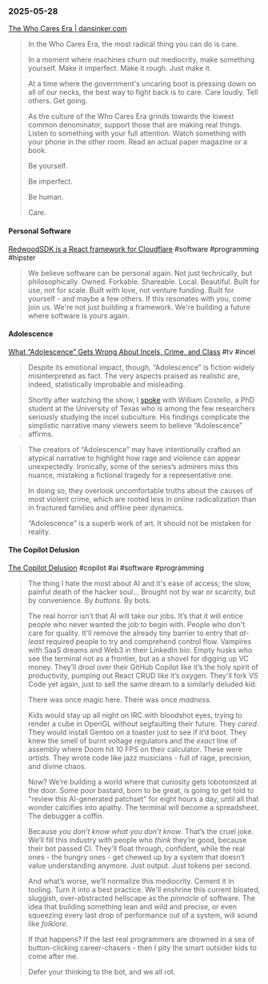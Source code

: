 ### 2025-05-28
[The Who Cares Era \| dansinker.com](https://dansinker.com/posts/2025-05-23-who-cares/)

> In the Who Cares Era, the most radical thing you can do is care.
> 
> In a moment where machines churn out mediocrity, make something yourself. Make it imperfect. Make it rough. Just make it.
> 
> At a time where the government's uncaring boot is pressing down on all of our necks, the best way to fight back is to care. Care loudly. Tell others. Get going.
> 
> As the culture of the Who Cares Era grinds towards the lowest common denominator, support those that are making real things. Listen to something with your full attention. Watch something with your phone in the other room. Read an actual paper magazine or a book.
> 
> Be yourself.
> 
> Be imperfect.
> 
> Be human.
> 
> Care.

#### Personal Software
[RedwoodSDK is a React framework for Cloudflare](https://rwsdk.com/personal-software) #software #programming #hipster

> We believe software can be personal again.
> Not just technically, but philosophically.
> Owned. Forkable. Shareable. Local. Beautiful.
> Built for use, not for scale.
> Built with love, not venture funding.
> Built for yourself - and maybe a few others.
> If this resonates with you, come join us. We're not just building a framework.
> We're building a future where software is yours again.

#### Adolescence
[What “Adolescence” Gets Wrong About Incels, Crime, and Class](https://www.robkhenderson.com/p/what-adolescence-gets-wrong-about) #tv #incel

> Despite its emotional impact, though, “Adolescence” is fiction widely misinterpreted as fact. The very aspects praised as realistic are, indeed, statistically improbable and misleading.
>
> Shortly after watching the show, I [spoke](https://www.robkhenderson.com/p/from-incels-to-sex-robots) with William Costello, a PhD student at the University of Texas who is among the few researchers seriously studying the incel subculture. His findings complicate the simplistic narrative many viewers seem to believe “Adolescence” affirms.

> The creators of “Adolescence” may have intentionally crafted an atypical narrative to highlight how rage and violence can appear unexpectedly. Ironically, some of the series’s admirers miss this nuance, mistaking a fictional tragedy for a representative one.
> 
> In doing so, they overlook uncomfortable truths about the causes of most violent crime, which are rooted less in online radicalization than in fractured families and offline peer dynamics.
> 
> “Adolescence” is a superb work of art. It should not be mistaken for reality.

#### The Copilot Delusion
[The Copilot Delusion](https://deplet.ing/the-copilot-delusion/) #copilot #ai #software #programming

> The thing I hate the most about AI and it's ease of access; the slow, painful death of the hacker soul... Brought not by war or scarcity, but by convenience. By _buttons_. By bots.
> 
> The real horror isn’t that AI will take our jobs. It’s that it will entice people who never wanted the job to begin with. People who don't care for quality. It'll remove the already tiny barrier to entry that _at-least_ required people to try and comprehend control flow. Vampires with SaaS dreams and Web3 in their LinkedIn bio. Empty husks who see the terminal not as a frontier, but as a shovel for digging up VC money. They’ll drool over their GitHub Copilot like it’s the holy spirit of productivity, pumping out React CRUD like it’s oxygen. They'll fork VS Code yet again, just to sell the same dream to a similarly deluded kid.
> 
> There was once magic here. There was once _madness_.
> 
> Kids would stay up all night on IRC with bloodshot eyes, trying to render a cube in OpenGL without segfaulting their future. They _cared_. They would install Gentoo on a toaster just to see if it’d boot. They knew the smell of burnt voltage regulators and the _exact_ line of assembly where Doom hit 10 FPS on their calculator. These were *artists*. They wrote code like jazz musicians - full of rage, precision, and divine chaos.
> 
> Now? We’re building a world where that curiosity gets lobotomized at the door. Some poor bastard, born to be great, is going to get told to "review this AI-generated patchset" for eight hours a day, until all that wonder calcifies into apathy. The terminal will become a spreadsheet. The debugger a coffin.
> 
> Because _you don’t know what you don’t know_. That’s the cruel joke. We’ll fill this industry with people who _think_ they’re good, because their bot passed CI. They'll float through, confident, while the real ones - the hungry ones - get chewed up by a system that doesn’t value understanding anymore. Just output. Just tokens per second.
> 
> And what’s worse, we’ll normalize this mediocrity. Cement it in tooling. Turn it into a best practice. We'll enshrine this current bloated, sluggish, over-abstracted hellscape as the _pinnacle_ of software. The idea that building something lean and wild and precise, or even squeezing every last drop of performance out of a system, will sound like _folklore_.
> 
> If that happens? If the last real programmers are drowned in a sea of button-clicking career-chasers - then I pity the smart outsider kids to come after me.
> 
> Defer your thinking to the bot, and we all rot.